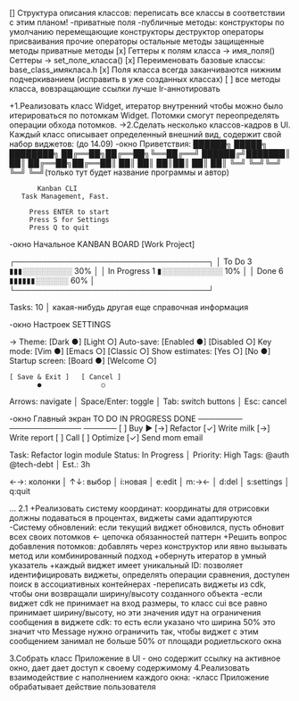 [] Структура описания классов: переписать все классы в соответствии с этим планом!
    -приватные поля
    -публичные методы:
        конструкторы по умолчанию
        перемещающие конструкторы
        деструктор
        операторы присваивания
        прочие операторы
        остальные методы
    защищенные методы
    приватные методы
[x] Геттеры к полям класса -> имя_поля()
      Сеттеры -> set_поле_класса()
[x] Переименовать базовые классы: base_class_имякласа.h
[x] Поля класса всегда заканчиваются нижним подчеркиванием
(исправить в уже созданных классах)
[ ] все методы класса, вовзращающие ссылки лучше lr-аннотировать

+1.Реализовать класс Widget, итератор внутренний чтобы можно было
итерироваться по потомкам Widget. Потомки смогут переопределять
операции обхода потомков. 
->2.Сделать несколько классов-кадров в UI. Каждый класс описывает определенный внешний вид, содержит свой набор
виджетов: (до 14.09)
-окно Приветствия:
      ██████╗  █████╗ ████████╗
      ██╔══██╗██╔══██╗╚══██╔══╝
      ██████╔╝███████║   ██║
      ██╔══██╗██╔══██║   ██║
      ██║  ██║██║  ██║   ██║
      ╚═╝  ╚═╝╚═╝  ╚═╝   ╚═╝(только тут будет название программы и автор)

           Kanban CLI
       Task Management, Fast.

         Press ENTER to start
         Press S for Settings
         Press Q to quit

-окно Начальное
KANBAN BOARD [Work Project]

┌───────────────────────────────────┐
│ To Do       3 ▮▮▮░░░░░░░░░ 30%    │
│ In Progress 1 ▮░░░░░░░░░░░ 10%    │
│ Done        6 ▮▮▮▮▮▮░░░░░░ 60%    │
└───────────────────────────────────┘

Tasks: 10 │ какая-нибудь другая еще справочная информация

-окно Настроек
    SETTINGS

 -> Theme:           [Dark    ●] [Light ○]
    Auto-save:       [Enabled ●] [Disabled ○]
    Key mode:        [Vim     ●] [Emacs ○] [Classic ○]
    Show estimates:  [Yes     ○] [No    ●]
    Startup screen:  [Board   ●] [Welcome ○]

    [ Save & Exit ]   [ Cancel ]
           ●               ○

 Arrows: navigate │ Space/Enter: toggle │ Tab: switch buttons │ Esc: cancel

-окно Главный экран
TO DO         IN PROGRESS          DONE
────────      ─────────────        ──────
[ ] Buy       ► [→] Refactor       [✓] Write
milk            [→] Write          report
[ ] Call        [ ] Optimize       [✓] Send
mom                                email


Task: Refactor login module
Status: In Progress │ Priority: High
Tags: @auth @tech-debt │ Est.: 3h

←→: колонки │ ↑↓: выбор │ i:новая │ e:edit │ m:→← │ d:del │ s:settings │ q:quit

...
2.1 +Реализовать систему координат: координаты для отрисовки должны подаваться в процентах, виджеты сами адаптируются
    -Систему обновлений: если текущий виджет обновился, пусть обновит всех своих потомков <- цепочка обязанностей паттерн
    +Решить вопрос добавления потомков: добавлять через конструктор или явно вызывать метод или комбинированный подход
    +обернуть итератор в умный указатель
    +каждый виджет имеет уникальный ID: позволяет идентифицировать виджеты, определять операции сравнения, доступен поиск в ассоциативных контейнерах
    -переписать виджеты из cdk, чтобы они возвращали ширину/высоту созданного объекта
    -если виджет cdk не принимает на вход размеры, то класс cui все равно принимает ширину/высоту, но эти значения идут на ограничения сообщения в виджете cdk: то есть если указано что ширина 50% это значит что Message нужно ограничить так, чтобы виджет с этим сообщением занимал не больше 50% от площади родиетльского окна
    
3.Собрать класс Приложение в UI - оно содержит ссылку на активное окно, дает дает доступ к своему содержимому
4.Реализовать взаимодействие с наполнением каждого окна:
-класс Приложение обрабатывает действие пользователя

